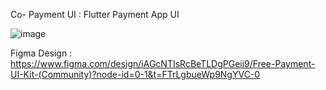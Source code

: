 Co- Payment UI  : Flutter Payment App UI

![image](https://github.com/bhusalmanish/Co_Payment-UI/assets/69428947/a6ca7020-8b6c-4339-bca2-c2b45503f9fe)


Figma Design : https://www.figma.com/design/iAGcNTIsRcBeTLDgPGeii9/Free-Payment-UI-Kit-(Community)?node-id=0-1&t=FTrLgbueWp9NgYVC-0
